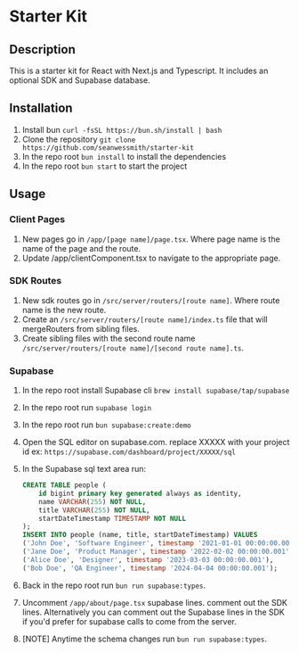 # Starter Kit

## Description

This is a starter kit for React with Next.js and Typescript.
It includes an optional SDK and Supabase database.

## Installation

1. Install bun `curl -fsSL https://bun.sh/install | bash`
2. Clone the repository `git clone https://github.com/seanwessmith/starter-kit`
3. In the repo root `bun install` to install the dependencies
4. In the repo root `bun start` to start the project

## Usage

### Client Pages

1. New pages go in `/app/[page name]/page.tsx`. Where page name is the name of the page and the route.
2. Update /app/clientComponent.tsx to navigate to the appropriate page.

### SDK Routes

1. New sdk routes go in `/src/server/routers/[route name]`. Where route name is the new route.
2. Create an `/src/server/routers/[route name]/index.ts` file that will mergeRouters from sibling files.
3. Create sibling files with the second route name `/src/server/routers/[route name]/[second route name].ts`.

### Supabase

1. In the repo root install Supabase cli `brew install supabase/tap/supabase`
2. In the repo root run `supabase login`
3. In the repo root run `bun supabase:create:demo`
4. Open the SQL editor on supabase.com. replace XXXXX with your project id ex: `https://supabase.com/dashboard/project/XXXXX/sql`
5. In the Supabase sql text area run:

      ```sql
      CREATE TABLE people (
          id bigint primary key generated always as identity,
          name VARCHAR(255) NOT NULL,
          title VARCHAR(255) NOT NULL,
          startDateTimestamp TIMESTAMP NOT NULL
      );
      INSERT INTO people (name, title, startDateTimestamp) VALUES
      ('John Doe', 'Software Engineer', timestamp '2021-01-01 00:00:00.001'),
      ('Jane Doe', 'Product Manager', timestamp '2022-02-02 00:00:00.001'),
      ('Alice Doe', 'Designer', timestamp '2023-03-03 00:00:00.001'),
      ('Bob Doe', 'QA Engineer', timestamp '2024-04-04 00:00:00.001');
      ```

6. Back in the repo root run `bun run supabase:types`.
7. Uncomment `/app/about/page.tsx` supabase lines. comment out the SDK lines. Alternatively you can comment out the Supabase lines in the SDK if you'd prefer for supabase calls to come from the server.
8. [NOTE] Anytime the schema changes run `bun run supabase:types`.
